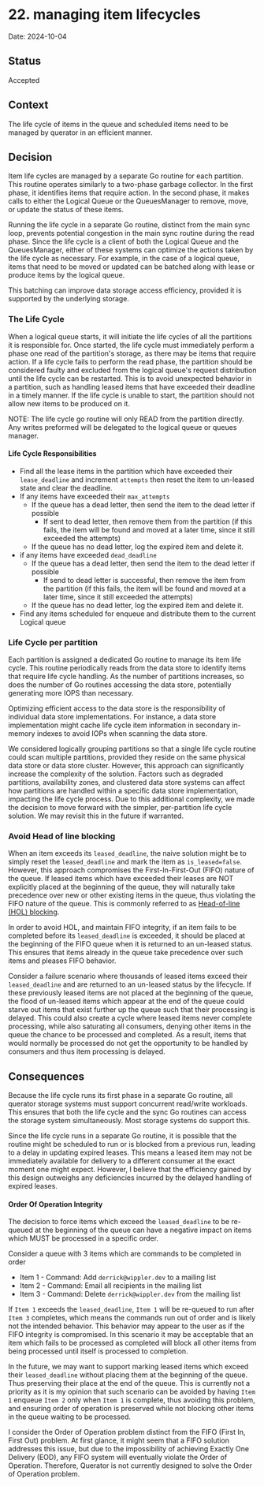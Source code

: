 # 22. managing item lifecycles

Date: 2024-10-04

## Status

Accepted

## Context

The life cycle of items in the queue and scheduled items need to be managed by querator in an efficient
manner.

## Decision

Item life cycles are managed by a separate Go routine for each partition. This routine operates similarly
to a two-phase garbage collector. In the first phase, it identifies items that require action. In the
second phase, it makes calls to either the Logical Queue or the QueuesManager to remove, move, or update
the status of these items. 

Running the life cycle in a separate Go routine, distinct from the main sync
loop, prevents potential congestion in the main sync routine during the read phase. Since the life cycle
is a client of both the Logical Queue and the QueuesManager, either of these systems can optimize the
actions taken by the life cycle as necessary. For example, in the case of a logical queue, items that
need to be moved or updated can be batched along with lease or produce items by the logical queue.

This batching can improve data storage access efficiency, provided it is supported by the underlying
storage.

### The Life Cycle
When a logical queue starts, it will initiate the life cycles of all the partitions it is responsible
for. Once started, the life cycle must immediately perform a phase one read of the partition's
storage, as there may be items that require action. If a life cycle fails to perform the read 
phase, the partition should be considered faulty and excluded from the logical queue's request
distribution until the life cycle can be restarted. This is to avoid unexpected behavior in a 
partition, such as handling leased items that have exceeded their deadline in a timely manner.
If the life cycle is unable to start, the partition should not allow new items to be produced on it.

NOTE: The life cycle go routine will only READ from the partition directly. Any writes
preformed will be delegated to the logical queue or queues manager.

#### Life Cycle Responsibilities 
- Find all the lease items in the partition which have exceeded their `lease_deadline` and 
  increment `attempts` then reset the item to un-leased state and clear the deadline.
- If any items have exceeded their `max_attempts`
    - If the queue has a dead letter, then send the item to the dead letter if possible
        - If sent to dead letter, then remove them from the partition
          (if this fails, the item will be found and moved at a later time, since it still exceeded
          the attempts)
    - If the queue has no dead letter, log the expired item and delete it.
- if any items have exceeded `dead_deadline`
    - If the queue has a dead letter, then send the item to the dead letter if possible
        - If send to dead letter is successful, then remove the item from the partition
          (if this fails, the item will be found and moved at a later time, since it still exceeded
          the attempts)
    - If the queue has no dead letter, log the expired item and delete it.
-  Find any items scheduled for enqueue and distribute them to the current Logical queue

### Life Cycle per partition
Each partition is assigned a dedicated Go routine to manage its item life cycle. This routine periodically
reads from the data store to identify items that require life cycle handling. As the number of partitions
increases, so does the number of Go routines accessing the data store, potentially generating more IOPS
than necessary. 

Optimizing efficient access to the data store is the responsibility of individual data store
implementations. For instance, a data store implementation might cache life cycle item information in 
secondary in-memory indexes to avoid IOPs when scanning the data store.

We considered logically grouping partitions so that a single life cycle routine could scan multiple partitions,
provided they reside on the same physical data store or data store cluster. However, this approach can
significantly increase the complexity of the solution. Factors such as degraded partitions, availability zones,
and clustered data store systems can affect how partitions are handled within a specific data store
implementation, impacting the life cycle process. Due to this additional complexity, we made the decision
to move forward with the simpler, per-partition life cycle solution. We may revisit this in the
future if warranted.

### Avoid Head of line blocking
When an item exceeds its `leased_deadline`, the naive solution might be to simply reset the
`leased_deadline` and mark the item as `is_leased=false`. However, this approach compromises
the First-In-First-Out (FIFO) nature of the queue. If leased items which have exceeded their 
leases are NOT explicitly placed at the beginning of the queue, they will naturally take 
precedence over new or other existing items in the queue, thus violating the FIFO nature of the
queue. This is commonly referred to as [Head-of-line (HOL) blocking](https://en.wikipedia.org/wiki/Head-of-line_blocking).

In order to avoid HOL, and maintain FIFO integrity, if an item fails to be completed before its 
`leased_deadline` is exceeded, it should be placed at the beginning of the FIFO queue when it is 
returned to an un-leased status. This ensures that items already in the queue take precedence 
over such items and pleases FIFO behavior. 

Consider a failure scenario where thousands of leased items exceed their `leased_deadline` and are
returned to an un-leased status by the lifecycle. If these previously leased items are not placed
at the beginning of the queue, the flood of un-leased items which appear at the end of the queue
could starve out items that exist further up the queue such that their processing is delayed. 
This could also create a cycle where leased items never complete processing, while also
saturating all consumers, denying other items in the queue the chance to be processed and completed. 
As a result, items that would normally be processed do not get the opportunity to be handled by 
consumers and thus item processing is delayed.

## Consequences
Because the life cycle runs its first phase in a separate Go routine, all querator storage systems
must support concurrent read/write workloads. This ensures that both the life cycle and the sync
Go routines can access the storage system simultaneously. Most storage systems do support this.

Since the life cycle runs in a separate Go routine, it is possible that the routine might be
scheduled to run or is blocked from a previous run, leading to a delay in updating expired
leases. This means a leased item may not be immediately available for delivery to a
different consumer at the exact moment one might expect. However, I believe that the efficiency
gained by this design outweighs any deficiencies incurred by the delayed handling of expired
leases.

#### Order Of Operation Integrity
The decision to force items which exceed the `leased_deadline` to be re-queued at the beginning of the queue
can have a negative impact on items which MUST be processed in a specific order.

Consider a queue with 3 items which are commands to be completed in order
- Item 1 - Command: Add `derrick@wippler.dev` to a mailing list
- Item 2 - Command: Email all recipients in the mailing list
- Item 3 - Command: Delete `derrick@wippler.dev` from the mailing list

If `Item 1` exceeds the `leased_deadline`, `Item 1` will be re-queued to run after `Item 3` completes,
which means the commands run out of order and is likely not the intended behavior. This behavior may appear 
to the user as if the FIFO integrity is compromised. In this scenario it may be acceptable that an item 
which fails to be processed as completed will block all other items from being processed until itself
is processed to completion. 

In the future, we may want to support marking leased items which exceed their `leased_deadline` without
placing them at the beginning of the queue. Thus preserving their place at the end of the queue. This is
currently not a priority as it is my opinion that such scenario can be avoided by having `Item 1` enqueue
`Item 2` only when `Item 1` is complete, thus avoiding this problem, and ensuring order of operation
is preserved while not blocking other items in the queue waiting to be processed.

I consider the Order of Operation problem distinct from the FIFO (First In, First Out) problem. At first glance,
it might seem that a FIFO solution addresses this issue, but due to the impossibility of achieving Exactly
One Delivery (EOD), any FIFO system will eventually violate the Order of Operation. Therefore, Querator is
not currently designed to solve the Order of Operation problem.